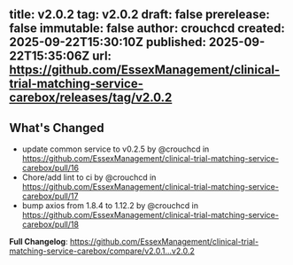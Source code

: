 title:	v2.0.2
tag:	v2.0.2
draft:	false
prerelease:	false
immutable:	false
author:	crouchcd
created:	2025-09-22T15:30:10Z
published:	2025-09-22T15:35:06Z
url:	https://github.com/EssexManagement/clinical-trial-matching-service-carebox/releases/tag/v2.0.2
--
## What's Changed
* update common service to v0.2.5 by @crouchcd in https://github.com/EssexManagement/clinical-trial-matching-service-carebox/pull/16
* Chore/add lint to ci by @crouchcd in https://github.com/EssexManagement/clinical-trial-matching-service-carebox/pull/17
* bump axios from 1.8.4 to 1.12.2 by @crouchcd in https://github.com/EssexManagement/clinical-trial-matching-service-carebox/pull/18


**Full Changelog**: https://github.com/EssexManagement/clinical-trial-matching-service-carebox/compare/v2.0.1...v2.0.2
